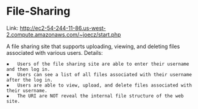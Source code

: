 # File-Sharing
Link: http://ec2-54-244-11-86.us-west-2.compute.amazonaws.com/~joecz/start.php

A file sharing site that supports uploading, viewing, and deleting files associated with various users. Details:

	▪	Users of the file sharing site are able to enter their username and then log in.  
	▪	Users can see a list of all files associated with their username after the log in.
	▪	Users are able to view, upload, and delete files associated with their username.
	▪	The URI are NOT reveal the internal file structure of the web site.

